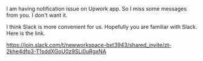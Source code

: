 I am having notification issue on Upwork app. So I miss some messages from you. I don't want it.

I think Slack is more convenient for us. Hopefully you are familiar with Slack. Here is the link.

https://join.slack.com/t/newworkspace-bxt3943/shared_invite/zt-2khe4dfp3-T1sddXGoU0z9SLi0uRgxNA
